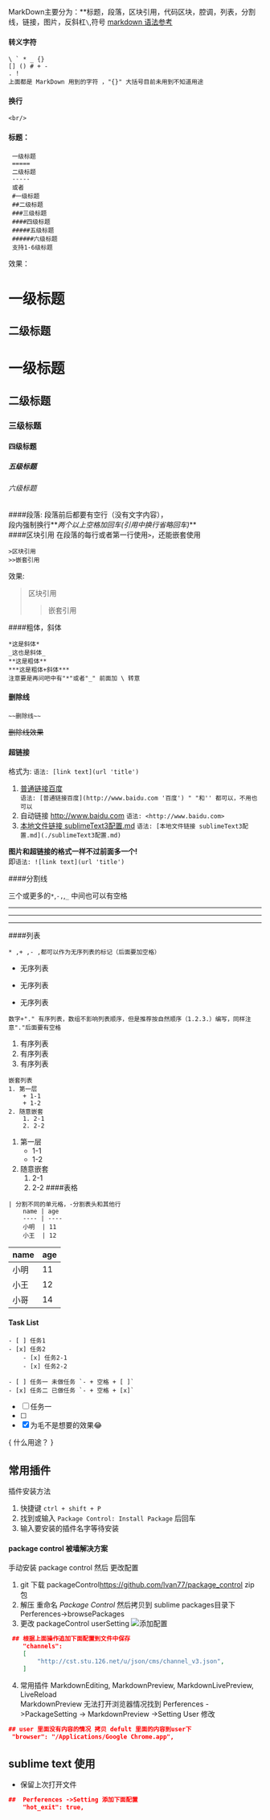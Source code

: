 
 MarkDown主要分为：**标题，段落，区块引用，代码区块，腔调，列表，分割线，链接，图片，反斜杠```\```,符号
[markdown 语法参考](https://xianbai.me/learn-md/article/about/readme.html)

#### 转义字符
```
\ ` * _ {} 
[] () # + - 
. ! 
上面都是 MarkDown 用到的字符 ，"{}" 大括号目前未用到不知道用途
```  

#### 换行
``` <br/> ```


#### 标题：  
```
 一级标题
 =====
 二级标题
 -----
 或者
 #一级标题  
 ##二级标题  
 ###三级标题  
 ####四级标题  
 #####五级标题  
 ######六级标题  
 支持1-6级标题  
```
效果：   

一级标题
====
二级标题
----
# 一级标题  
## 二级标题  
### 三级标题  
#### 四级标题  
##### 五级标题  
###### 六级标题  

####段落:
 段落前后都要有空行（没有文字内容），  
 段内强制换行**_两个以上空格加回车(引用中换行省略回车)_**  
####区块引用
在段落的每行或者第一行使用```>```，还能嵌套使用   
```
>区块引用
>>嵌套引用
```

效果:  
>区块引用
>>嵌套引用  

####粗体，斜体
```
*这是斜体*
_这也是斜体_
**这是粗体**
***这是粗体+斜体***
注意要是再问吧中有"*"或者"_" 前面加 \ 转意
```

#### 删除线
```
~~删除线~~
```
~~删除线效果~~


#### 超链接
格式为: ```语法: [link text](url 'title') ```  
1. [普通链接百度](http://www.baidu.com '百度')  
```语法: [普通链接百度](http://www.baidu.com '百度') " "和'' 都可以，不用也可以 ```  
2. 自动链接 <http://www.baidu.com> 
```语法: <http://www.baidu.com>```  
3. [本地文件链接 sublimeText3配置.md](./sublimeText3配置.md) 
   ```语法: [本地文件链接 sublimeText3配置.md](./sublimeText3配置.md) ``` <br/> 

**图片和超链接的格式一样不过前面多一个!**  <br/> 
   即```语法: ![link text](url 'title') ```<br/> 

####分割线

三个或更多的```*```,```-,```,```_``` 中间也可以有空格
* * *
-----
___

####列表
```
* ,+ ,- ,都可以作为无序列表的标记（后面要加空格）
```
* 无序列表
+ 无序列表
- 无序列表
```
数字+"." 有序列表，数组不影响列表顺序，但是推荐按自然顺序（1.2.3.）编写，同样注意"."后面要有空格
```
1. 有序列表
2. 有序列表
3. 有序列表
```
嵌套列表
1. 第一层
    + 1-1
    + 1-2
2. 随意嵌套
    1. 2-1
    2. 2-2
```
1. 第一层
    + 1-1
    + 1-2
2. 随意嵌套
    1. 2-1
    2. 2-2
####表格
```
| 分割不同的单元格，-分割表头和其他行
    name | age 
    ---- | ----
    小明  | 11
    小王  | 12
```

name  | age
----  | ----
小明   | 11
小王   | 12
小哥   | 14

#### Task List
```
- [ ] 任务1
- [x] 任务2
    - [x] 任务2-1
    - [x] 任务2-2

- [ ] 任务一 未做任务 `- + 空格 + [ ]`
- [x] 任务二 已做任务 `- + 空格 + [x]`
```

- [ ] 任务一  
- [ ] 
- [x] 为毛不是想要的效果😂

{
什么用途？
}

## 常用插件 
插件安装方法 <br/>
1. 快捷键 ```ctrl + shift + P ``` 
2. 找到或输入 ```Package Control: Install Package``` 后回车  
3. 输入要安装的插件名字等待安装  

####  package control 被墙解决方案 
手动安装 package control 然后 更改配置 <br/>
1. git 下载 packageControl<https://github.com/lvan77/package_control> zip 包
2. 解压 重命名 *Package Control* 然后拷贝到 sublime packages目录下 Perferences->browsePackages 
3. 更改 packageControl userSetting ![添加配置](./imageSource/sublime3PackageControlSetting.png)
``` json
 ## 根据上面操作追加下面配置到文件中保存
    "channels":
    [
        "http://cst.stu.126.net/u/json/cms/channel_v3.json",
    ]
```

4. 常用插件  MarkdownEditing, MarkdownPreview, MarkdownLivePreview, LiveReload<br/>
MarkdownPreview 无法打开浏览器情况找到 Perferences ->PackageSetting -> MarkdownPreview ->Setting User 修改 <br/> 
``` json 
## user 里面没有内容的情况 拷贝 defult 里面的内容到user下
 "browser": "/Applications/Google Chrome.app",
```  

##  sublime text  使用  
- 保留上次打开文件  
``` json 
##  Perferences ->Setting 添加下面配置
    "hot_exit": true,
```




